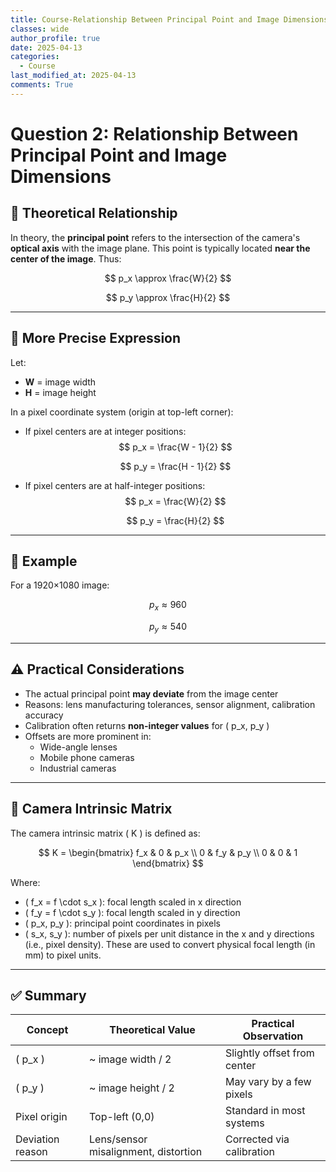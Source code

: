 ```yaml
---
title: Course-Relationship Between Principal Point and Image Dimensions
classes: wide
author_profile: true
date: 2025-04-13
categories: 
  - Course
last_modified_at: 2025-04-13
comments: True
---
```


# Question 2: Relationship Between Principal Point and Image Dimensions

## 📌 Theoretical Relationship

In theory, the **principal point** refers to the intersection of the camera's **optical axis** with the image plane. This point is typically located **near the center of the image**. Thus:

$$
p_x \approx \frac{W}{2}  
$$

$$
p_y \approx \frac{H}{2}
$$

---

## 🎯 More Precise Expression

Let:

- **W** = image width  
- **H** = image height

In a pixel coordinate system (origin at top-left corner):

- If pixel centers are at integer positions:
  $$
  p_x = \frac{W - 1}{2}  
  $$

  $$
  p_y = \frac{H - 1}{2}
  $$

- If pixel centers are at half-integer positions:
  $$
  p_x = \frac{W}{2}  
  $$

  $$
  p_y = \frac{H}{2}
  $$

---

## 📸 Example

For a 1920×1080 image:

$$
p_x \approx 960  
$$

$$
p_y \approx 540
$$

---

## ⚠️ Practical Considerations

- The actual principal point **may deviate** from the image center
- Reasons: lens manufacturing tolerances, sensor alignment, calibration accuracy
- Calibration often returns **non-integer values** for \( p_x, p_y \)
- Offsets are more prominent in:
  - Wide-angle lenses
  - Mobile phone cameras
  - Industrial cameras

---

## 📐 Camera Intrinsic Matrix

The camera intrinsic matrix \( K \) is defined as:

$$
K = \begin{bmatrix}
f_x & 0 & p_x \\
0 & f_y & p_y \\
0 & 0 & 1
\end{bmatrix}
$$

Where:

- \( f_x = f \cdot s_x \): focal length scaled in x direction  
- \( f_y = f \cdot s_y \): focal length scaled in y direction  
- \( p_x, p_y \): principal point coordinates in pixels  
- \( s_x, s_y \): number of pixels per unit distance in the x and y directions (i.e., pixel density). These are used to convert physical focal length (in mm) to pixel units.

---

## ✅ Summary

| Concept             | Theoretical Value                   | Practical Observation         |
|---------------------|-------------------------------------|-------------------------------|
| \( p_x \)           | ~ image width / 2                   | Slightly offset from center   |
| \( p_y \)           | ~ image height / 2                  | May vary by a few pixels      |
| Pixel origin        | Top-left (0,0)                      | Standard in most systems      |
| Deviation reason    | Lens/sensor misalignment, distortion | Corrected via calibration     |
